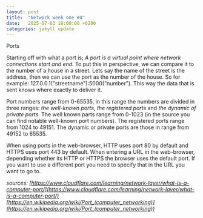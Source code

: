 ```yaml
---
layout: post
title:  "Network week one #4"
date:   2025-07-03 10:00:00 +0200
categories: jekyll update
---
```


Ports

Starting off with what  a port is; *A port is a virtual point where network connections start and end.* To put this in perspective, we can compare it to the number of a house in a street. Lets say the name of the street is the address, then we can use the port as the number of the house. So for example: 127.0.0.1("streetname"):5000("number"). This way the data that is sent knows where exactly to deliver it. 

Port numbers range from 0-65535, in this range the numbers are divided in three ranges: *the well-known ports*, *the registered ports* and *the dynamic of private ports*. The well known parts range from 0-1023 (in the source you can find notable well-known port numbers). The registered ports range from 1024 to 49151. The dynamic or private ports are those in range from 49152 to 65535.

When using ports in the web-browser, HTTP uses port 80 by default and HTTPS uses port 443 by default. When entering a URL in the web-browser, depending whether its HTTP or HTTPS the browser uses the default port. If you want to use a different port you need to specify that in the URL you want to go to.

*sources: [https://www.cloudflare.com/learning/network-layer/what-is-a-computer-port/](https://www.cloudflare.com/learning/network-layer/what-is-a-computer-port/)[https://en.wikipedia.org/wiki/Port_(computer_networking)](https://en.wikipedia.org/wiki/Port_(computer_networking))*